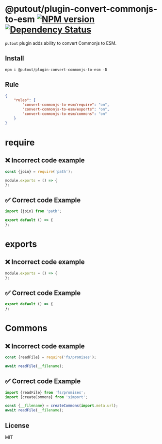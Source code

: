 # @putout/plugin-convert-commonjs-to-esm [![NPM version][NPMIMGURL]][NPMURL] [![Dependency Status][DependencyStatusIMGURL]][DependencyStatusURL]

[NPMIMGURL]: https://img.shields.io/npm/v/@putout/plugin-convert-commonjs-to-esm.svg?style=flat&longCache=true
[NPMURL]: https://npmjs.org/package/@putout/plugin-convert-commonjs-to-esm"npm"
[DependencyStatusURL]: https://david-dm.org/coderaiser/putout?path=packages/plugin-convert-commonjs-to-esm
[DependencyStatusIMGURL]: https://david-dm.org/coderaiser/putout.svg?path=packages/plugin-convert-commonjs-to-esm

`putout` plugin adds ability to convert Commonjs to ESM.

## Install

```
npm i @putout/plugin-convert-commonjs-to-esm -D
```

## Rule

```json
{
    "rules": {
        "convert-commonjs-to-esm/require": "on",
        "convert-commonjs-to-esm/exports": "on",
        "convert-commonjs-to-esm/commons": "on"
    }
}
```

# require

## ❌ Incorrect code example

```js
const {join} = require('path');

module.exports = () => {
};
```

## ✅ Correct code Example

```js
import {join} from 'path';

export default () => {
};
```

# exports

## ❌ Incorrect code example

```js
module.exports = () => {
};
```

## ✅ Correct code Example

```js
export default () => {
};
```

# Commons

## ❌ Incorrect code example

```js
const {readFile} = require('fs/promises');

await readFile(__filename);
```

## ✅ Correct code Example

```js
import {readFile} from 'fs/promises';
import {createCommons} from 'simport';

const {__filename} = createCommons(import.meta.url);
await readFile(__filename);
```

## License

MIT

